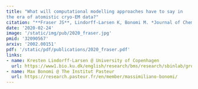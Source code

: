 ```yaml
---
title: "What will computational modelling approaches have to say in
the era of atomistic cryo-EM data?"
citation: "**Fraser JS**, Lindorff-Larsen K, Bonomi M. *Journal of Chemical Information and Modeling*. 2020."
date: '2020-02-24'
image: '/static/img/pub/2020_fraser.jpg'
pmid: '32090567'
arxiv: '2002.00151'
pdf: '/static/pdf/publications/2020_fraser.pdf'
links:
- name: Kresten Lindorff-Larsen @ University of Copenhagen
  url: https://www1.bio.ku.dk/english/research/bms/research/sbinlab/groups/kll/
- name: Max Bonomi @ The Institut Pasteur
  url: https://research.pasteur.fr/en/member/massimiliano-bonomi/
---
```

